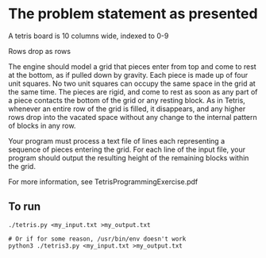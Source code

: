 # The problem statement as presented

A tetris board is 10 columns wide, indexed to 0-9

Rows drop as rows

The engine should model a grid that pieces enter from top and come to rest at the
bottom, as if pulled down by gravity. Each piece is made up of four unit squares. No
two unit squares can occupy the same space in the grid at the same time. The
pieces are rigid, and come to rest as soon as any part of a piece contacts the
bottom of the grid or any resting block. As in Tetris, whenever an entire row of the
grid is filled, it disappears, and any higher rows drop into the vacated space without
any change to the internal pattern of blocks in any row.

Your program must process a text file of lines each representing a sequence of
pieces entering the grid. For each line of the input file, your program should output
the resulting height of the remaining blocks within the grid.

For more information, see TetrisProgrammingExercise.pdf

## To run

```
./tetris.py <my_input.txt >my_output.txt

# Or if for some reason, /usr/bin/env doesn't work
python3 ./tetris3.py <my_input.txt >my_output.txt
```